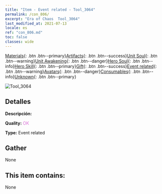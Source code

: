```yaml
---
title: "Item - Event related - Tool_3064"
permalink: /con_806/
excerpt: "Era of Chaos  Tool_3064"
last_modified_at: 2021-07-13
locale: es
ref: "con_806.md"
toc: false
classes: wide
---
```

 [Materials](/ItemsES/){: .btn .btn--primary}[Artifacts](/ItemsES/Artifacts/){: .btn .btn--success}[Unit Soul](/ItemsES/UnitSoul/){: .btn .btn--warning}[Unit Awakening](/ItemsES/UnitAwakening/){: .btn .btn--danger}[Hero Soul](/ItemsES/HeroSoul/){: .btn .btn--info}[Hero Skill](/ItemsES/HeroSkill/){: .btn .btn--primary}[Gift](/ItemsES/Gift/){: .btn .btn--success}[Event related](/ItemsES/Events/){: .btn .btn--warning}[Avatars](/ItemsES/Avatars/){: .btn .btn--danger}[Consumables](/ItemsES/Consumables/){: .btn .btn--info}[Unknown](/ItemsES/Unknown/){: .btn .btn--primary}

 ![Tool_3064](/images/t/i_3064.png)

## Detalles
 **Descripción:** 

 **Quality:** <span style="color: #DA70D6">OK</span>

 **Type:** Event related

## Gather

  None

## This item contains:

  None

